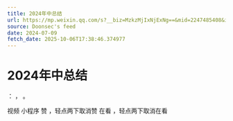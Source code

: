 ```yaml
---
title: 2024年中总结
url: https://mp.weixin.qq.com/s?__biz=MzkzMjIxNjExNg==&mid=2247485408&idx=1&sn=f0faa79a7e9f7a31af5d196cfe83e86f
source: Doonsec's feed
date: 2024-07-09
fetch_date: 2025-10-06T17:38:46.374977
---
```


# 2024年中总结

：
，
。

视频
小程序
赞
，轻点两下取消赞
在看
，轻点两下取消在看